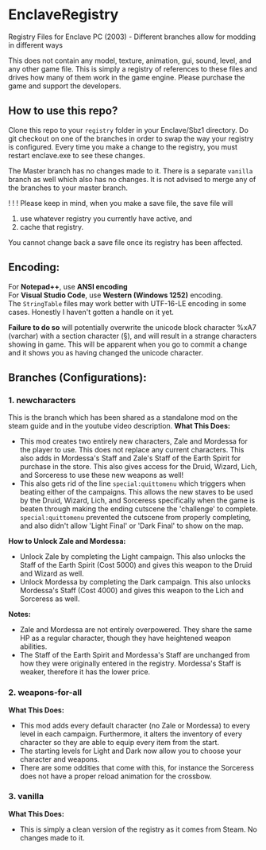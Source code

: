 # EnclaveRegistry
Registry Files for Enclave PC (2003) - Different branches allow for modding in different ways

This does not contain any model, texture, animation, gui, sound, level, and any other game file. This is simply a registry of references to these files and drives how many of them work in the game engine. Please purchase the game and support the developers.

## How to use this repo?

Clone this repo to your `registry` folder in your Enclave/Sbz1 directory. Do git checkout on one of the branches in order to swap the way your registry is configured. Every time you make a change to the registry, you must restart enclave.exe to see these changes.

The Master branch has no changes made to it. There is a separate `vanilla` branch as well which also has no changes. It is not advised to merge any of the branches to your master branch.

! ! ! Please keep in mind, when you make a save file, the save file will 
  1. use whatever registry you currently have active, and 
  2. cache that registry.  

You cannot change back a save file once its registry has been affected.

## Encoding:
For **Notepad++**, use **ANSI encoding**  
For **Visual Studio Code**, use **Western (Windows 1252)** encoding.  
The `StringTable` files may work better with UTF-16-LE encoding in some cases. Honestly I haven't gotten a handle on it yet.

**Failure to do so** will potentially overwrite the unicode block character %xA7 (varchar) with a section character (§), and will result in a strange characters showing in game. This will be apparent when you go to commit a change and it shows you as having changed the unicode character.

## Branches (Configurations):  

### 1. newcharacters

This is the branch which has been shared as a standalone mod on the steam guide and in the youtube video description.
**What This Does:**
- This mod creates two entirely new characters, Zale and Mordessa for the player to use. This does not replace any current characters. This also adds in Mordessa's Staff and Zale's Staff of the Earth Spirit for purchase in the store. This also gives access for the Druid, Wizard, Lich, and Sorceress to use these new weapons as well!
- This also gets rid of the line `special:quittomenu` which triggers when beating either of the campaigns. This allows the new staves to be used by the Druid, Wizard, Lich, and Sorceress specifically when the game is beaten through making the ending cutscene the 'challenge' to complete. `special:quittomenu` prevented the cutscene from properly completing, and also didn't allow 'Light Final' or 'Dark Final' to show on the map.

**How to Unlock Zale and Mordessa:**
- Unlock Zale by completing the Light campaign. This also unlocks the Staff of the Earth Spirit (Cost 5000) and gives this weapon to the Druid and Wizard as well.
- Unlock Mordessa by completing the Dark campaign. This also unlocks Mordessa's Staff (Cost 4000) and gives this weapon to the Lich and Sorceress as well.

**Notes:**
- Zale and Mordessa are not entirely overpowered. They share the same HP as a regular character, though they have heightened weapon abilities.
- The Staff of the Earth Spirit and Mordessa's Staff are unchanged from how they were originally entered in the registry. Mordessa's Staff is weaker, therefore it has the lower price.

### 2. weapons-for-all

**What This Does:**
- This mod adds every default character (no Zale or Mordessa) to every level in each campaign. Furthermore, it alters the inventory of every character so they are able to equip every item from the start.
- The starting levels for Light and Dark now allow you to choose your character and weapons.
- There are some oddities that come with this, for instance the Sorceress does not have a proper reload animation for the crossbow.

### 3. vanilla

**What This Does:**
- This is simply a clean version of the registry as it comes from Steam. No changes made to it.
